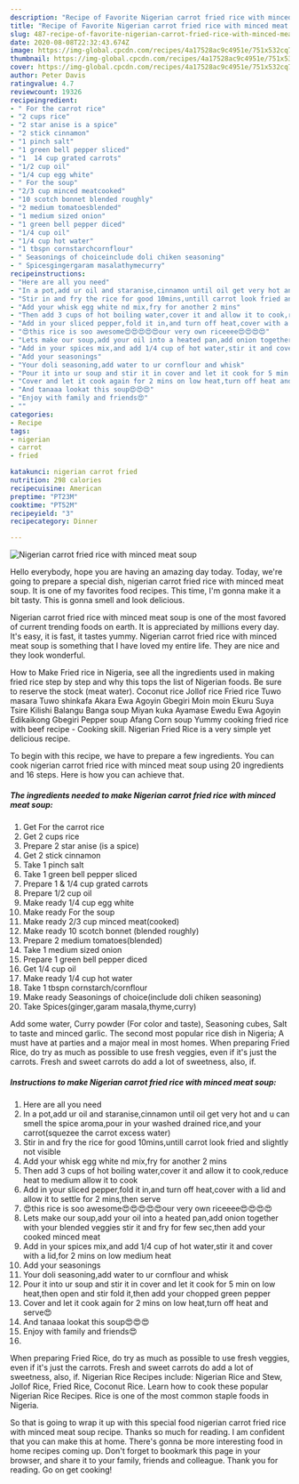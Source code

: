 ```yaml
---
description: "Recipe of Favorite Nigerian carrot fried rice with minced meat soup"
title: "Recipe of Favorite Nigerian carrot fried rice with minced meat soup"
slug: 487-recipe-of-favorite-nigerian-carrot-fried-rice-with-minced-meat-soup
date: 2020-08-08T22:32:43.674Z
image: https://img-global.cpcdn.com/recipes/4a17528ac9c4951e/751x532cq70/nigerian-carrot-fried-rice-with-minced-meat-soup-recipe-main-photo.jpg
thumbnail: https://img-global.cpcdn.com/recipes/4a17528ac9c4951e/751x532cq70/nigerian-carrot-fried-rice-with-minced-meat-soup-recipe-main-photo.jpg
cover: https://img-global.cpcdn.com/recipes/4a17528ac9c4951e/751x532cq70/nigerian-carrot-fried-rice-with-minced-meat-soup-recipe-main-photo.jpg
author: Peter Davis
ratingvalue: 4.7
reviewcount: 19326
recipeingredient:
- " For the carrot rice"
- "2 cups rice"
- "2 star anise is a spice"
- "2 stick cinnamon"
- "1 pinch salt"
- "1 green bell pepper sliced"
- "1  14 cup grated carrots"
- "1/2 cup oil"
- "1/4 cup egg white"
- " For the soup"
- "2/3 cup minced meatcooked"
- "10 scotch bonnet blended roughly"
- "2 medium tomatoesblended"
- "1 medium sized onion"
- "1 green bell pepper diced"
- "1/4 cup oil"
- "1/4 cup hot water"
- "1 tbspn cornstarchcornflour"
- " Seasonings of choiceinclude doli chiken seasoning"
- " Spicesgingergaram masalathymecurry"
recipeinstructions:
- "Here are all you need"
- "In a pot,add ur oil and staranise,cinnamon until oil get very hot and u can smell the spice aroma,pour in your washed drained rice,and your carrot(squezee the carrot excess water)"
- "Stir in and fry the rice for good 10mins,untill carrot look fried and slightly not visible"
- "Add your whisk egg white nd mix,fry for another 2 mins"
- "Then add 3 cups of hot boiling water,cover it and allow it to cook,reduce heat to medium allow it to cook"
- "Add in your sliced pepper,fold it in,and turn off heat,cover with a lid and allow it to settle for 2 mins,then serve"
- "😍this rice is soo awesome😍😍😍😍😍our very own riceeee😍😍😍😍"
- "Lets make our soup,add your oil into a heated pan,add onion together with your blended veggies stir it and fry for few sec,then add your cooked minced meat"
- "Add in your spices mix,and add 1/4 cup of hot water,stir it and cover with a lid,for 2 mins on low medium heat"
- "Add your seasonings"
- "Your doli seasoning,add water to ur cornflour and whisk"
- "Pour it into ur soup and stir it in cover and let it cook for 5 min on low heat,then open and stir fold it,then add your chopped green pepper"
- "Cover and let it cook again for 2 mins on low heat,turn off heat and serve😍"
- "And tanaaa lookat this soup😍😍😍"
- "Enjoy with family and friends😍"
- ""
categories:
- Recipe
tags:
- nigerian
- carrot
- fried

katakunci: nigerian carrot fried 
nutrition: 298 calories
recipecuisine: American
preptime: "PT23M"
cooktime: "PT52M"
recipeyield: "3"
recipecategory: Dinner

---
```



![Nigerian carrot fried rice with minced meat soup](https://img-global.cpcdn.com/recipes/4a17528ac9c4951e/751x532cq70/nigerian-carrot-fried-rice-with-minced-meat-soup-recipe-main-photo.jpg)

Hello everybody, hope you are having an amazing day today. Today, we're going to prepare a special dish, nigerian carrot fried rice with minced meat soup. It is one of my favorites food recipes. This time, I'm gonna make it a bit tasty. This is gonna smell and look delicious.

Nigerian carrot fried rice with minced meat soup is one of the most favored of current trending foods on earth. It is appreciated by millions every day. It's easy, it is fast, it tastes yummy. Nigerian carrot fried rice with minced meat soup is something that I have loved my entire life. They are nice and they look wonderful.

How to Make Fried rice in Nigeria, see all the ingredients used in making fried rice step by step and why this tops the list of Nigerian foods. Be sure to reserve the stock (meat water). Coconut rice Jollof rice Fried rice Tuwo masara Tuwo shinkafa Akara Ewa Agoyin Gbegiri Moin moin Ekuru Suya Tsire Kilishi Balangu Banga soup Miyan kuka Ayamase Ewedu Ewa Agoyin Edikaikong Gbegiri Pepper soup Afang Corn soup Yummy cooking fried rice with beef recipe - Cooking skill. Nigerian Fried Rice is a very simple yet delicious recipe.


To begin with this recipe, we have to prepare a few ingredients. You can cook nigerian carrot fried rice with minced meat soup using 20 ingredients and 16 steps. Here is how you can achieve that.

<!--inarticleads1-->

##### The ingredients needed to make Nigerian carrot fried rice with minced meat soup:

1. Get  For the carrot rice
1. Get 2 cups rice
1. Prepare 2 star anise (is a spice)
1. Get 2 stick cinnamon
1. Take 1 pinch salt
1. Take 1 green bell pepper sliced
1. Prepare 1 &amp; 1/4 cup grated carrots
1. Prepare 1/2 cup oil
1. Make ready 1/4 cup egg white
1. Make ready  For the soup
1. Make ready 2/3 cup minced meat(cooked)
1. Make ready 10 scotch bonnet (blended roughly)
1. Prepare 2 medium tomatoes(blended)
1. Take 1 medium sized onion
1. Prepare 1 green bell pepper diced
1. Get 1/4 cup oil
1. Make ready 1/4 cup hot water
1. Take 1 tbspn cornstarch/cornflour
1. Make ready  Seasonings of choice(include doli chiken seasoning)
1. Take  Spices(ginger,garam masala,thyme,curry)


Add some water, Curry powder (For color and taste), Seasoning cubes, Salt to taste and minced garlic. The second most popular rice dish in Nigeria; A must have at parties and a major meal in most homes. When preparing Fried Rice, do try as much as possible to use fresh veggies, even if it&#39;s just the carrots. Fresh and sweet carrots do add a lot of sweetness, also, if. 

<!--inarticleads2-->

##### Instructions to make Nigerian carrot fried rice with minced meat soup:

1. Here are all you need
1. In a pot,add ur oil and staranise,cinnamon until oil get very hot and u can smell the spice aroma,pour in your washed drained rice,and your carrot(squezee the carrot excess water)
1. Stir in and fry the rice for good 10mins,untill carrot look fried and slightly not visible
1. Add your whisk egg white nd mix,fry for another 2 mins
1. Then add 3 cups of hot boiling water,cover it and allow it to cook,reduce heat to medium allow it to cook
1. Add in your sliced pepper,fold it in,and turn off heat,cover with a lid and allow it to settle for 2 mins,then serve
1. 😍this rice is soo awesome😍😍😍😍😍our very own riceeee😍😍😍😍
1. Lets make our soup,add your oil into a heated pan,add onion together with your blended veggies stir it and fry for few sec,then add your cooked minced meat
1. Add in your spices mix,and add 1/4 cup of hot water,stir it and cover with a lid,for 2 mins on low medium heat
1. Add your seasonings
1. Your doli seasoning,add water to ur cornflour and whisk
1. Pour it into ur soup and stir it in cover and let it cook for 5 min on low heat,then open and stir fold it,then add your chopped green pepper
1. Cover and let it cook again for 2 mins on low heat,turn off heat and serve😍
1. And tanaaa lookat this soup😍😍😍
1. Enjoy with family and friends😍
1. 


When preparing Fried Rice, do try as much as possible to use fresh veggies, even if it&#39;s just the carrots. Fresh and sweet carrots do add a lot of sweetness, also, if. Nigerian Rice Recipes include: Nigerian Rice and Stew, Jollof Rice, Fried Rice, Coconut Rice. Learn how to cook these popular Nigerian Rice Recipes. Rice is one of the most common staple foods in Nigeria. 

So that is going to wrap it up with this special food nigerian carrot fried rice with minced meat soup recipe. Thanks so much for reading. I am confident that you can make this at home. There's gonna be more interesting food in home recipes coming up. Don't forget to bookmark this page in your browser, and share it to your family, friends and colleague. Thank you for reading. Go on get cooking!
